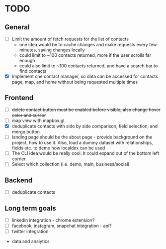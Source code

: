 # TODO

## General
- [ ] Limit the amount of fetch requests for the list of contacts
    - one idea would be to cache changes and make requests every few minutes, saving changes locally
    - could limit to ~100 contacts returned, more if the user scrolls far enough
    - could also limit to ~100 contacts returned, and have a search bar to find contacts
- [x] Implement one contact manager, so data can be accessed for contacts page, map, and home without being requested multiple times

## Frontend
- [ ] ~~delete contact button must be enabled before visible, also change hover color and cursor~~
- [ ] map view with mapbox.gl
- [x] deduplicate contacts with side by side comparison, field selection, and merge button
- [ ] landing page should be the about page - provide background on the project, how to use it. Also, load a dummy dataset with relationships, fields etc. to demo how localdex can be used
- [ ] The CLI idea would be really cool. It could expand out of the bottom left corner.
- [ ] Select which collection (i.e. demo, main, business/social)

## Backend
- [ ] deduplicate contacts

## Long term goals
- [ ] linkedin integration - chrome extension?
- [ ] facebook, instagram, snapchat integration - api?
- [ ] twitter integration
- data and analytics 